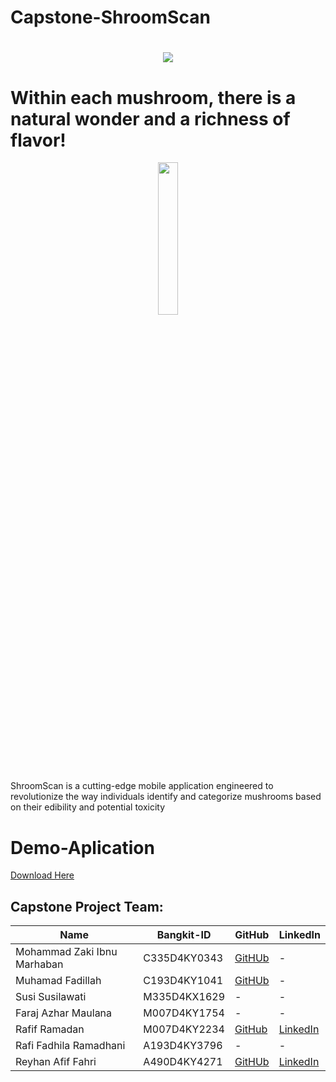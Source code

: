 # Capstone-ShroomScan
<h1 align="center">
    <img src="https://readme-typing-svg.herokuapp.com/?font=Righteous&size=35&center=true&vCenter=true&width=500&height=70&duration=4000&lines=Shroom+Scan+🍄;"/>
</h1>

# Within each mushroom, there is a natural wonder and a richness of flavor!

<p align="center" width="100%"><img width="25%" src="https://storage.googleapis.com/gambar-jamur/icon.png"></p>
ShroomScan is a cutting-edge mobile application engineered to revolutionize the way individuals identify and categorize mushrooms based on their edibility and potential toxicity

# Demo-Aplication
[Download Here](https://drive.google.com/file/d/17sWxC5X-OSdIR3twoFSaMX2pgCNXFToj/view?usp=sharing)


## Capstone Project Team:

| Name | Bangkit-ID | GitHub | LinkedIn |
|--------------------------------|------------|----------------|----------------|
| Mohammad Zaki Ibnu Marhaban | C335D4KY0343 | [GitHUb](https://github.com/mohammadzaki18) |-|
| Muhamad Fadillah | C193D4KY1041 | [GitHUb](https://github.com/Chernoboysss) |-|
| Susi Susilawati | M335D4KX1629 | - |-|
| Faraj Azhar Maulana | M007D4KY1754 | - |-|
| Rafif Ramadan | M007D4KY2234 | [GitHub](https://github.com/RafifR28) |[LinkedIn](https://www.linkedin.com/in/rafif-ramadan-4a0a12220/)|
| Rafi Fadhila Ramadhani | A193D4KY3796 | - |-|
| Reyhan Afif Fahri | A490D4KY4271	 | [GitHUb](https://github.com/Reyhan-Code) |[LinkedIn](https://www.linkedin.com/in/reyhan-afif-fahri-7b4072220/)|
